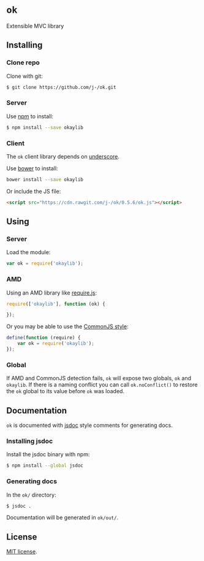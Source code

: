 `ok`
==

Extensible MVC library

## Installing

### Clone repo

Clone with git:

```sh
$ git clone https://github.com/j-/ok.git
```

### Server

Use [npm](https://www.npmjs.org/) to install:

```sh
$ npm install --save okaylib
```

### Client

The `ok` client library depends on [underscore](http://underscorejs.org/).

Use [bower](http://bower.io/) to install:

```sh
bower install --save okaylib
```

Or include the JS file:

```html
<script src="https://cdn.rawgit.com/j-/ok/0.5.6/ok.js"></script>
```

## Using

### Server

Load the module:

```js
var ok = require('okaylib');
```

### AMD

Using an AMD library like [require.js](http://requirejs.org/):

```js
require(['okaylib'], function (ok) {

});
```

Or you may be able to use the [CommonJS style](http://requirejs.org/docs/api.html#cjsmodule):

```js
define(function (require) {
	var ok = require('okaylib');
});
```

### Global

If AMD and CommonJS detection fails, `ok` will expose two globals, `ok` and `okaylib`. If there is a naming conflict you can call `ok.noConflict()` to restore the `ok` global to its value before `ok` was loaded.

## Documentation

`ok` is documented with [jsdoc](http://usejsdoc.org/) style comments for generating docs.

### Installing jsdoc

Install the jsdoc binary with npm:

```sh
$ npm install --global jsdoc
```

### Generating docs

In the `ok/` directory:

```sh
$ jsdoc .
```

Documentation will be generated in `ok/out/`.

## License

[MIT license](LICENSE).
